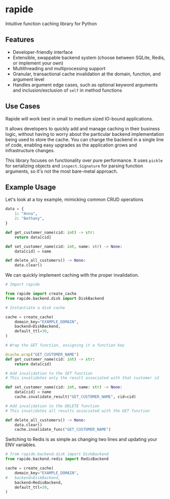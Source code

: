 # rapide

Intuitive function caching library for Python

## Features

- Developer-friendly interface
- Extensible, swappable backend system (choose between SQLite, Redis, or implement your own)
- Multithreading and multiprocessing support
- Granular, transactional cache invalidation at the domain, function, and argument level
- Handles argument edge cases, such as optional keyword arguments and inclusion/exclusion of `self` in method functions

## Use Cases

Rapide will work best in small to medium sized IO-bound applications.

It allows developers to quickly add and manage caching in their business logic, without having to worry about the particular backend implementation being used to store the cache. You can change the backend in a single line of code, enabling easy upgrades as the application grows and infrastructure changes.

This library focuses on functionality over pure performance. It uses `pickle` for serializing objects and `inspect.Signature` for parsing function arguments, so it's not the most bare-metal approach.

## Example Usage

Let's look at a toy example, mimicking common CRUD operations

```python
data = {
    1: "Anna",
    2: "Bethany",
}

def get_customer_name(cid: int) -> str:
    return data[cid]

def set_customer_name(cid: int, name: str) -> None:
    data[cid] = name

def delete_all_customers() -> None:
    data.clear()
```

We can quickly implement caching with the proper invalidation.

```python
# Import rapide

from rapide import create_cache
from rapide.backend.disk import DiskBackend

# Instantiate a disk cache

cache = create_cache(
    domain_key="EXAMPLE_DOMAIN",
    backend=DiskBackend,
    default_ttl=30,
)

# Wrap the GET function, assigning it a function key

@cache.wrap("GET_CUSTOMER_NAME")
def get_customer_name(cid: int) -> str:
    return data[cid]

# Add invalidation to the SET function
# This invalidates only the result associated with that customer id

def set_customer_name(cid: int, name: str) -> None:
    data[cid] = name
    cache.invalidate_result("GET_CUSTOMER_NAME", cid=cid)

# Add invalidation to the DELETE function
# This invalidates all results associated with the GET function

def delete_all_customers() -> None:
    data.clear()
    cache.invalidate_func("GET_CUSTOMER_NAME")
```

Switching to Redis is as simple as changing two lines and updating your ENV variables.

```python
# from rapide.backend.disk import DiskBackend
from rapide.backend.redis import RedisBackend

cache = create_cache(
    domain_key="EXAMPLE_DOMAIN",
#   backend=DiskBackend,
    backend=RedisBackend,
    default_ttl=30,
)
```

